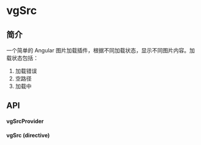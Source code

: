 # vgSrc
## 简介
一个简单的 Angular 图片加载插件，根据不同加载状态，显示不同图片内容。加载状态包括：

1.  加载错误
1.  空路径
1.  加载中

##  API
####    vgSrcProvider
####    vgSrc (directive)
